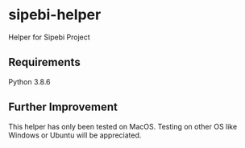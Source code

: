 # sipebi-helper
Helper for Sipebi Project

## Requirements
Python 3.8.6

## Further Improvement
This helper has only been tested on MacOS. Testing on other OS like Windows or Ubuntu will be appreciated.
